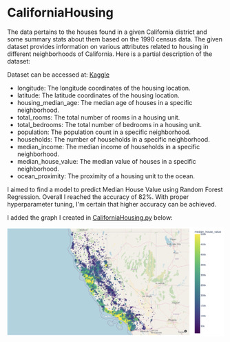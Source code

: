 # CaliforniaHousing
The data pertains to the houses found in a given California district and some summary stats about them based on the 1990 census data.
The given dataset provides information on various attributes related to housing in different neighborhoods of California. Here is a partial description of the dataset:

Dataset can be accessed at: [Kaggle](https://www.kaggle.com/datasets/darshanprabhu09/california-housing-dataset)

- longitude: The longitude coordinates of the housing location.
- latitude: The latitude coordinates of the housing location.
- housing_median_age: The median age of houses in a specific neighborhood.
- total_rooms: The total number of rooms in a housing unit.
- total_bedrooms: The total number of bedrooms in a housing unit.
- population: The population count in a specific neighborhood.
- households: The number of households in a specific neighborhood.
- median_income: The median income of households in a specific neighborhood.
- median_house_value: The median value of houses in a specific neighborhood.
- ocean_proximity: The proximity of a housing unit to the ocean.

I aimed to find a model to predict Median House Value using Random Forest Regression.
Overall I reached the accuracy of 82%. With proper hyperparameter tuning, I'm certain that higher accuracy can be achieved.

I added the graph I created in [CaliforniaHousing.py](https://github.com/KadirOrcunAltunel/CaliforniaHousing/blob/main/CaliforniaHousing.py) below:

![CaliforniaHousing](graph.png)
